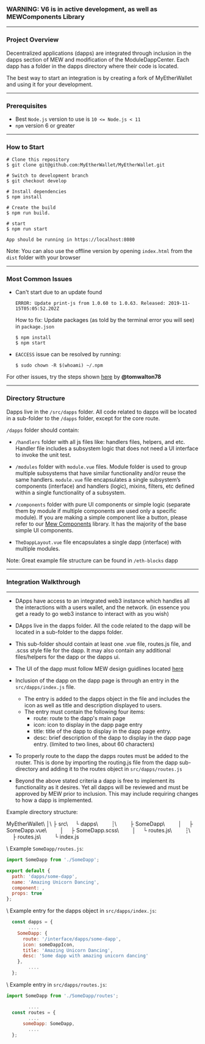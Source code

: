 ### WARNING: V6 is in active development, as well as MEWComponents Library

***

### Project Overview

Decentralized applications (dapps) are integrated through inclusion in the dapps section of MEW and modification of the ModuleDappCenter. Each dapp has a folder in the dapps directory where their code is located.

The best way to start an integration is by creating a fork of MyEtherWallet and using it for your development.

***

### Prerequisites

* Best `Node.js` version to use is `10 <= Node.js < 11`
* `npm` version 6 or greater

***

### How to Start

    # Clone this repository
    $ git clone git@github.com:MyEtherWallet/MyEtherWallet.git

    # Switch to development branch
    $ git checkout develop

    # Install dependencies
    $ npm install

    # Create the build
    $ npm run build.

    # start
    $ npm run start

    App should be running in https://localhost:8080

Note: You can also use the offline version by opening `index.html` from the `dist` folder with your browser

***

### Most Common Issues

* Can't start due to an update found

  `ERROR: Update print-js from 1.0.60 to 1.0.63. Released: 2019-11-15T05:05:52.202Z`

  How to fix: Update packages (as told by the terminal error you will see) in `package.json`

      $ npm install
      $ npm start

* `EACCESS` issue can be resolved by running:

  `$ sudo chown -R $(whoami) ~/.npm`

For other issues, try the steps shown [here](https://www.google.com) by **@tomwalton78**

***

### Directory Structure

Dapps live in the `/src/dapps` folder. All code related to dapps will be located in a sub-folder to the `/dapps` folder, except for the core route.

`/dapps` folder should contain:

* `/handlers` folder with all js files like: handlers files, helpers, and etc. Handler file includes a subsystem logic that does not need a UI interface to invoke the unit test.

* `/modules` folder with `module.vue` files. Module folder is used to group multiple subsystems that have similar functionality and/or reuse the same handlers. `module.vue` file encapsulates a single subsystem’s components (interface) and handlers (logic), mixins, filters, etc defined within a single functionality of a subsystem.

* `/components` folder with pure UI components or simple logic (separate them by module if multiple components are used only a specific module). If you are making a simple component like a button, please refer to our [Mew Components](https://www.npmjs.com/package/@myetherwallet/mew-components) library. It has the majority of the base simple UI components.

* `TheDappLayout.vue` file encapsulates a single dapp (interface) with multiple modules.

Note: Great example file structure can be found in `/eth-blocks` dapp

***

### Integration Walkthrough

***

* DApps have access to an integrated web3 instance which handles all the interactions with a users wallet, and the network. (in essence you get a ready to go web3 instance to interact with as you wish)

* DApps live in the dapps folder. All the code related to the dapp will be located in a sub-folder to the dapps folder.

* This sub-folder should contain at least one .vue file, routes.js file, and .scss style file for the dapp. It may also contain any additional files/helpers for the dapp or the dapps ui.

* The UI of the dapp must follow MEW design guidlines located [here](https://github.com/MyEtherWallet/MyEtherWallet-V5-Design-Resources/tree/master/style%20guideline)

* Inclusion of the dapp on the dapp page is through an entry in the `src/dapps/index.js` file.

  * The entry is added to the dapps object in the file and includes the icon as well as title and description displayed to users.
  * The entry must contain the following four items:
    * route: route to the dapp's main page
    * icon: icon to display in the dapp page entry
    * title: title of the dapp to display in the dapp page entry.
    * desc: brief description of the dapp to display in the dapp page entry. (limited to two lines, about 60 characters)

* To properly route to the dapp the dapps routes must be added to the router. This is done by importing the routing.js file from the dapp sub-directory and adding it to the routes object in `src/dapps/routes.js`

* Beyond the above stated criteria a dapp is free to implement its functionality as it desires. Yet all dapps will be reviewed and must be approved by MEW prior to inclusion. This may include requiring changes to how a dapp is implemented.

Example directory structure:

MyEtherWallet\\
│\\
├ src\\
    └ dapps\\
        ┆\\
        ├ SomeDapp\\
        │     ├ SomeDapp.vue\\
        │     ├ SomeDapp.scss\\
        │     └ routes.js\\
        ┆\\
        ├ routes.js\\
        └ index.js

\\
Example `SomeDapp/routes.js`:

```javascript
import SomeDapp from './SomeDapp';

export default {
  path: 'dapps/some-dapp',
  name: 'Amazing Unicorn Dancing',
  component: ,
  props: true
};
```

\\
Example entry for the dapps object in `src/dapps/index.js`:

```javascript
  const dapps = {
        ....
    SomeDapp: {
      route: '/interface/dapps/some-dapp',
      icon: someDappIcon,
      title: 'Amazing Unicorn Dancing',
      desc: 'Some dapp with amazing unicorn dancing'
    },
        ....
  };
```

\\
Example entry in `src/dapps/routes.js`:

```javascript
import SomeDapp from './SomeDapp/routes';

        ....
  const routes = {
        ....
      someDapp: SomeDapp,
        ....
  };
```
